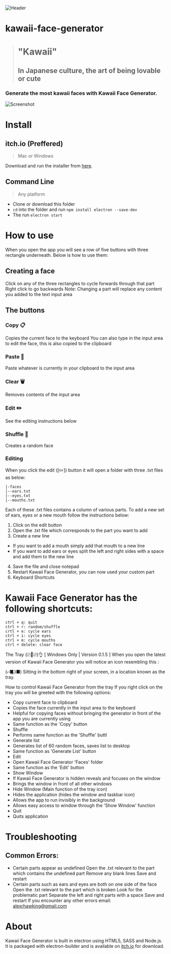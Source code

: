![Header](https://img.itch.zone/aW1nLzM1OTYzNDQucG5n/original/rnzUQI.png)
# kawaii-face-generator

> # "Kawaii"
> ## In Japanese culture, the art of being lovable or cute


### Generate the most kawaii faces with Kawaii Face Generator.

![Screenshot](https://img.itch.zone/aW1hZ2UvNjY1NjMyLzM1OTY0NTUuanBn/794x1000/ung52R.jpg)

# Install

## itch.io (Preffered)

> Mac or Windows

Download and run the installer from [here](https://alexhawking.itch.io/kawaii-face-generator).

## Command Line

> Any platform

- Clone or download this folder
- `cd` into the folder and run `npm install electron --save-dev`
- The run `electron start`

# How to use
When you open the app you will see a row of five buttons with three rectangle underneath. Below is how to use them:

## Creating a face
Click on any of the three rectangles to cycle forwards through that part
Right click to go backwards
Note: Changing a part will replace any content you added to the text input area

## The buttons
### Copy 📋
Copies the current face to the keyboard
You can also type in the input area to edit the face, this is also copied to the clipboard
### Paste 📄
Paste whatever is currently in your clipboard to the input area
### Clear 🗑️
Removes contents of the input area
### Edit ✏️
See the editing instructions below
### Shuffle 🔀
Creates a random face
### Editing
When you click the edit ([✏️]) button it will open a folder with three  .txt files as below:
```
|-faces
|--ears.txt
|--eyes.txt
|--mouths.txt
 ```
Each of these  .txt files contains a column of various parts. To add a new set of ears, eyes or a new mouth follow the instructions below:

1. Click on the edit button
2. Open the .txt file which corresponds to the part you want to add
3. Create a new line
  - If you want to add a mouth simply add that mouth to a new line
  - If you want to add ears or eyes split the left and right sides with a space and add them to the new line
4. Save the file and close notepad
5. Restart Kawaii Face Generator, you can now used your custom part
6. Keyboard Shortcuts

# Kawaii Face Generator has the following shortcuts:
```
ctrl + q: quit
ctrl + r: random/shuffle
crtl + e: cycle ears
ctrl + i: cycle eyes
ctrl + m: cycle mouths
ctrl + delete: clear face
```
The Tray (⎚👅⎚)👌
[ Windows Only | Version 0.1.5 ]
When you open the latest version of Kawaii Face Generator you will notice an icon resembling this :

(⌐■͟ʖ■)
Sitting in the bottom right of your screen, in a location known as the tray.

How to control Kawaii Face Generator from the tray
If you right click on the tray you will be greeted with the following options:

- Copy current face to clipboard
 - Copies the face currently in the input area to the keyboard
 - Helpful for copying faces without bringing the generator in front of the app you are currently using
 - Same function as the 'Copy' button
- Shuffle
 - Performs same function as the 'Shuffle' buttl
- Generate list
 - Generates list of 60 random faces, saves list to desktop
 - Same function as 'Generate List' button
- Edit
 - Open Kawaii Face Generator 'Faces' folder
 - Same function as the 'Edit' button
- Show Window
 - If Kawaii Face Generator is hidden reveals and focuses on the window
 - Brings the window in front of all other windows
- Hide Window (Main function of the tray icon)
 - Hides the application (hides the window and taskbar icon)
 - Allows the app to run invisibly in the background
 - Allows easy access to window through the 'Show Window' function
- Quit
 - Quits application

# Troubleshooting
## Common Errors:

- Certain parts appear as undefined
    Open the .txt relevant to the part which contains the undefined part
    Remove any blank lines
    Save and restart
- Certain parts such as ears and eyes are both on one side of the face
    Open the .txt relevant to the part which is broken
    Look for the problematic part
    Separate the left and right parts with a space
    Save and restart
If you encounter any other errors email: alexrhawking@gmail.com

# About
Kawaii Face Generator is built in electron using HTML5, SASS and Node.js. It is packaged with electron-builder and is available on [itch.io](https://alexhawking.itch.io/kawaii-face-generator) for download.
